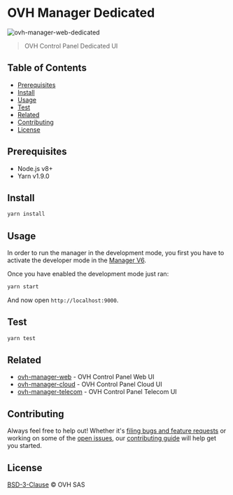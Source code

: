 # OVH Manager Dedicated

![ovh-manager-web-dedicated](https://user-images.githubusercontent.com/428384/36022099-219b3188-0d88-11e8-9bae-31d593e67e76.png)

> OVH Control Panel Dedicated UI

## Table of Contents

* [Prerequisites](#prerequisites)
* [Install](#install)
* [Usage](#usage)
* [Test](#test)
* [Related](#related)
* [Contributing](#contributing)
* [License](#license)

## Prerequisites

* Node.js v8+
* Yarn v1.9.0

## Install

```sh
yarn install
```

## Usage

In order to run the manager in the development mode, you first you have to activate the developer mode in the [Manager V6](https://www.ovh.com/manager/dedicated/#/useraccount/advanced).

Once you have enabled the development mode just ran:

```sh
yarn start
```

And now open `http://localhost:9000`.

## Test

```sh
yarn test
```

## Related

* [ovh-manager-web](https://github.com/ovh-ux/ovh-manager-web) - OVH Control Panel Web UI
* [ovh-manager-cloud](https://github.com/ovh-ux/ovh-manager-cloud) - OVH Control Panel Cloud UI
* [ovh-manager-telecom](https://github.com/ovh-ux/ovh-manager-telecom) - OVH Control Panel Telecom UI

## Contributing

Always feel free to help out! Whether it's [filing bugs and feature requests](https://github.com/ovh-ux/ovh-manager-dedicated/issues/new) or working on some of the [open issues](https://github.com/ovh-ux/ovh-manager-dedicated/issues), our [contributing guide](CONTRIBUTING.md) will help get you started.

## License

[BSD-3-Clause](LICENSE) © OVH SAS
